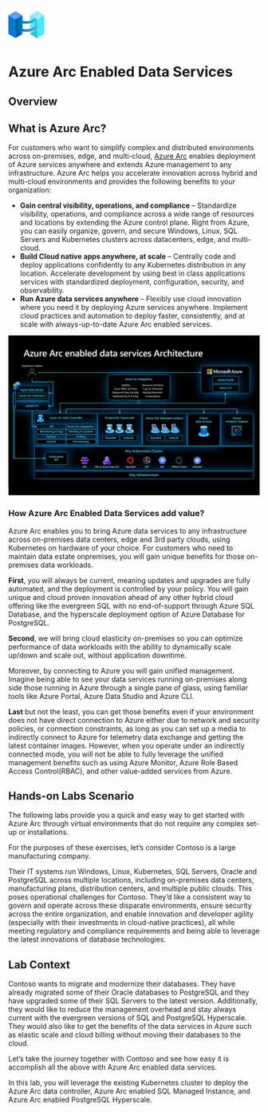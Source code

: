 ![](images/Arc-logo.png) 
# Azure Arc Enabled Data Services

## Overview

## What is Azure Arc?
For customers who want to simplify complex and distributed environments across on-premises, edge, and multi-cloud, [Azure Arc](https://azure.microsoft.com/services/azure-arc/) enables deployment of Azure services anywhere and extends Azure management to any infrastructure. 
Azure Arc helps you accelerate innovation across hybrid and multi-cloud environments and provides the following benefits to your organization:
   * **Gain central visibility, operations, and compliance** – Standardize visibility, operations, and compliance across a wide range of resources and locations by extending the Azure control plane. Right from Azure, you can easily organize, govern, and secure Windows, Linux, SQL Servers and Kubernetes clusters across datacenters, edge, and multi-cloud.
   * **Build Cloud native apps anywhere, at scale** – Centrally code and deploy applications confidently to any Kubernetes distribution in any location. Accelerate development by using best in class applications services with standardized deployment, configuration, security, and observability.
   * **Run Azure data services anywhere** – Flexibly use cloud innovation where you need it by deploying Azure services anywhere. Implement cloud practices and automation to deploy faster, consistently, and at scale with always-up-to-date Azure Arc enabled services.
   
![](images/Arc-data-arc.png)

### How Azure Arc Enabled Data Services add value?

Azure Arc enables you to bring Azure data services to any infrastructure across on-premises data centers, edge and 3rd party clouds, using Kubernetes on hardware of your choice. For customers who need to maintain data estate onpremises, you will gain unique benefits for those on-premises data workloads.

**First**, you will always be current, meaning updates and upgrades are fully automated, and the deployment is controlled by your policy. You will gain unique and cloud proven innovation ahead of any other hybrid cloud offering like the evergreen SQL with no end-of-support through Azure SQL Database, and the hyperscale deployment option of Azure Database for PostgreSQL.

**Second**, we will bring cloud elasticity on-premises so you can optimize performance of data workloads with the ability to dynamically scale up/down and scale out, without application downtime.

Moreover, by connecting to Azure you will gain unified management. Imagine being able to see your data services running on-premises along side those running in Azure through a single pane of glass, using familiar tools like Azure Portal, Azure Data Studio and Azure CLI.

**Last** but not the least, you can get those benefits even if your environment does not have direct connection to Azure either due to network and security policies, or connection constraints, as long as you can set up a media to indirectly connect to Azure for telemetry data exchange and getting the latest container images. However, when you operate under an indirectly connected mode, you will not be able to fully leverage the unified management benefits such as using Azure Monitor, Azure Role Based Access Control(RBAC), and other value-added services from Azure.

## Hands-on Labs Scenario

The following labs provide you a quick and easy way to get started with Azure Arc through virtual environments that do not require any complex set-up or installations. 

For the purposes of these exercises, let’s consider Contoso is a large manufacturing company. 

Their IT systems run Windows, Linux, Kubernetes, SQL Servers, Oracle and PostgreSQL across multiple locations, including on-premises data centers, manufacturing plans, distribution centers, and multiple public clouds. This poses operational challenges for Contoso. They’d like a consistent way to govern and operate across these disparate environments, ensure security across the entire organization, and enable innovation and developer agility (especially with their investments in cloud-native practices), all while meeting regulatory and compliance requirements and being able to leverage the latest innovations of database technologies.


## Lab Context

Contoso wants to migrate and modernize their databases. They have already migrated some of their Oracle databases to PostgreSQL and they have upgraded some of their SQL Servers to the latest version. Additionally, they would like to reduce the management overhead and stay always current with the evergreen versions of SQL and PostgreSQL Hyperscale. They would also like to get the benefits of the data services in Azure such as elastic scale and cloud billing without moving their databases to the cloud.

Let’s take the journey together with Contoso and see how easy it is accomplish all the above with Azure Arc enabled data services. 

In this lab, you will leverage the existing Kubernetes cluster to deploy the Azure Arc data controller, Azure Arc enabled SQL Managed Instance, and Azure Arc enabled PostgreSQL Hyperscale. 



